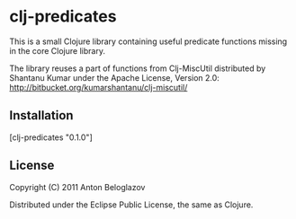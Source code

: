 # clj-predicates

This is a small Clojure library containing useful predicate functions missing in the core Clojure library.

The library reuses a part of functions from Clj-MiscUtil distributed by Shantanu Kumar under the Apache License, Version 2.0: http://bitbucket.org/kumarshantanu/clj-miscutil/

## Installation

[clj-predicates "0.1.0"]

## License

Copyright (C) 2011 Anton Beloglazov

Distributed under the Eclipse Public License, the same as Clojure.
